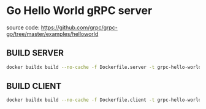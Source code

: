 # Go Hello World gRPC server

source code: https://github.com/grpc/grpc-go/tree/master/examples/helloworld

## BUILD SERVER

```sh
docker buildx build --no-cache -f Dockerfile.server -t grpc-hello-world-server:latest .
```

## BUILD CLIENT

```sh
docker buildx build --no-cache -f Dockerfile.client -t grpc-hello-world-client:latest .
```
